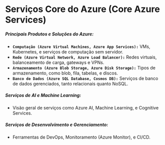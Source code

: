 # Serviços Core do Azure (Core Azure Services)

##### Principais Produtos e Soluções do Azure:

- **`Computação (Azure Virtual Machines, Azure App Services):`** VMs, Kubernetes, e serviços de computação sem servidor.
- **`Rede (Azure Virtual Network, Azure Load Balancer):`** Redes virtuais, balanceamento de carga, gateways e VPNs.
- **`Armazenamento (Azure Blob Storage, Azure Disk Storage):`** Tipos de armazenamento, como blob, fila, tabelas, e discos.
- **`Banco de Dados (Azure SQL Database, Cosmos DB):`** Serviços de banco de dados gerenciados, tanto relacionais quanto NoSQL.

##### Serviços de AI e Machine Learning:

- Visão geral de serviços como Azure AI, Machine Learning, e Cognitive Services.

##### Serviços de Desenvolvimento e Gerenciamento:

- Ferramentas de DevOps, Monitoramento (Azure Monitor), e CI/CD.
